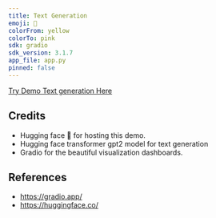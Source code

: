 ```yaml
---
title: Text Generation
emoji: 🧾
colorFrom: yellow
colorTo: pink
sdk: gradio
sdk_version: 3.1.7
app_file: app.py
pinned: false
---
```


[Try Demo Text generation Here](https://huggingface.co/spaces/ThankGod/text-classification)

## Credits
- Hugging face 🤗 for hosting this demo.
- Hugging face transformer gpt2 model for text generation
- Gradio for the beautiful visualization dashboards.

## References
- https://gradio.app/
- https://huggingface.co/

